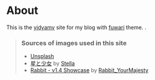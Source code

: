 # About
This is the [yjdyamv](https://github.com/yjdyamv) site for my blog with [fuwari](https://github.com/saicaca/fuwari) theme. 
.

> ### Sources of images used in this site
> - [Unsplash](https://unsplash.com/)
> - [星と少女](https://www.pixiv.net/artworks/108916539) by [Stella](https://www.pixiv.net/users/93273965)
> - [Rabbit - v1.4 Showcase](https://civitai.com/posts/586908) by [Rabbit_YourMajesty](https://civitai.com/user/Rabbit_YourMajesty)